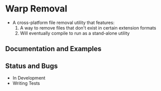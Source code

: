 # Warp Removal
* A cross-platform file removal utility that features:
    1. A way to remove files that don't exist in certain extension formats
    2. Will eventually compile to run as a stand-alone utility
## Documentation and Examples
## Status and Bugs
* In Development
* Writing Tests
